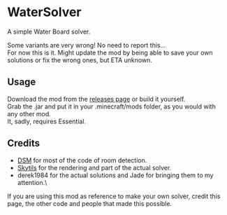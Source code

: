 # WaterSolver
A simple Water Board solver.

Some variants are very wrong! No need to report this...\
For now this is it. Might update the mod by being able to save your own solutions or fix the wrong ones, but ETA unknown.

## Usage
Download the mod from the [releases page](https://github.com/Desco1/WaterSolver/releases) or build it yourself.\
Grab the .jar and put it in your .minecraft/mods folder, as you would with any other mod.\
It, sadly, requires Essential.

## Credits
- [DSM](https://github.com/bowser0000/SkyblockMod/) for most of the code of room detection.
- [Skytils](https://github.com/Skytils/SkytilsMod/) for the rendering and part of the actual solver.
- derek1984 for the actual solutions and Jade for bringing them to my attention.\

If you are using this mod as reference to make your own solver, credit this page, the other code and people that made this possible.
